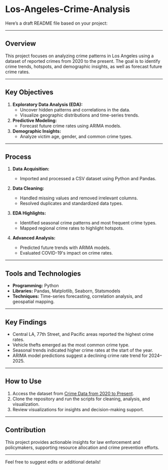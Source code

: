 # Los-Angeles-Crime-Analysis
 Here’s a draft README file based on your project:  

---

## Overview  

This project focuses on analyzing crime patterns in Los Angeles using a dataset of reported crimes from 2020 to the present. The goal is to identify crime trends, hotspots, and demographic insights, as well as forecast future crime rates.  

---

## Key Objectives  
1. **Exploratory Data Analysis (EDA):**  
   - Uncover hidden patterns and correlations in the data.  
   - Visualize geographic distributions and time-series trends.  
2. **Predictive Modeling:**  
   - Forecast future crime rates using ARIMA models.  
3. **Demographic Insights:**  
   - Analyze victim age, gender, and common crime types.  

---

## Process  

1. **Data Acquisition:**  
   - Imported and processed a CSV dataset using Python and Pandas.  

2. **Data Cleaning:**  
   - Handled missing values and removed irrelevant columns.  
   - Resolved duplicates and standardized data types.  

3. **EDA Highlights:**  
   - Identified seasonal crime patterns and most frequent crime types.  
   - Mapped regional crime rates to highlight hotspots.  

4. **Advanced Analysis:**  
   - Predicted future trends with ARIMA models.  
   - Evaluated COVID-19's impact on crime rates.  

---

## Tools and Technologies  
- **Programming:** Python  
- **Libraries:** Pandas, Matplotlib, Seaborn, Statsmodels  
- **Techniques:** Time-series forecasting, correlation analysis, and geospatial mapping.  

---

## Key Findings  
- Central LA, 77th Street, and Pacific areas reported the highest crime rates.  
- Vehicle thefts emerged as the most common crime type.  
- Seasonal trends indicated higher crime rates at the start of the year.  
- ARIMA model predictions suggest a declining crime rate trend for 2024–2025.  

---

## How to Use  
1. Access the dataset from [Crime Data from 2020 to Present](https://catalog.data.gov/dataset/crime-data-from-2020-to-present).  
2. Clone the repository and run the scripts for cleaning, analysis, and visualization.  
3. Review visualizations for insights and decision-making support.  

---

## Contribution  
This project provides actionable insights for law enforcement and policymakers, supporting resource allocation and crime prevention efforts.  

---  

Feel free to suggest edits or additional details!

